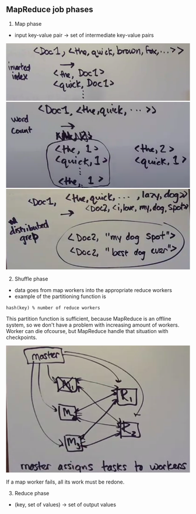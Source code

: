 ## MapReduce job phases
1. Map phase
- input key-value pair -> set of intermediate key-value pairs

![alt_text](images/map_example_inverted_index.png "image_tooltip")
![alt_text](images/map_example_word_count.png "image_tooltip")
![alt_text](images/map_example_grep.png "image_tooltip")

2. Shuffle phase
- data goes from map workers into the appropriate reduce workers
- example of the partitioning function is 
```
hash(key) % number of reduce workers
```
This partition function is sufficient, because MapReduce is an offline system, so we don't have a problem with increasing amount of workers. Worker can die ofcourse, but MapReduce handle that situation with checkpoints.

![alt_text](images/master.png "image_tooltip")

If a map worker fails, all its work must be redone.

3. Reduce phase
- (key, set of values) -> set of output values


